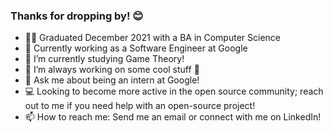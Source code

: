 ### Thanks for dropping by! 😊
- 👨‍🎓 Graduated December 2021 with a BA in Computer Science
- :office: Currently working as a Software Engineer at Google
- 🌱 I’m currently studying Game Theory!
- 🔭 I’m always working on some cool stuff :rocket:
- 💬 Ask me about being an intern at Google!
- 💻 Looking to become more active in the open source community; reach out to me if you need help with an open-source project!
- 📫 How to reach me: Send me an email or connect with me on LinkedIn!
